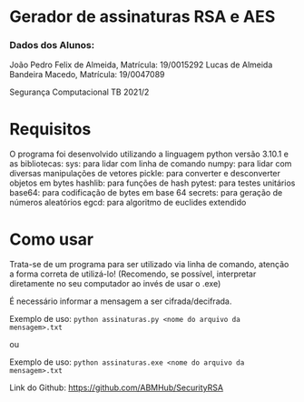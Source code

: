 # Gerador de assinaturas RSA e AES

### Dados dos Alunos: 
João Pedro Felix de Almeida, Matrícula: 19/0015292
Lucas de Almeida Bandeira Macedo, Matrícula: 19/0047089

Segurança Computacional TB 2021/2

# Requisitos
O programa foi desenvolvido utilizando a linguagem python versão 3.10.1 e as bibliotecas:
sys: para lidar com linha de comando
numpy: para lidar com diversas manipulações de vetores
pickle: para converter e desconverter objetos em bytes
hashlib: para funções de hash
pytest: para testes unitários
base64: para codificação de bytes em base 64
secrets: para geração de números aleatórios
egcd: para algoritmo de euclides extendido

# Como usar
Trata-se de um programa para ser utilizado via linha de comando, atenção a forma correta de utilizá-lo! 
(Recomendo, se possível, interpretar diretamente no seu computador ao invés de usar o .exe)

É necessário informar a mensagem a ser cifrada/decifrada.

Exemplo de uso: `python assinaturas.py <nome do arquivo da mensagem>.txt`

ou

Exemplo de uso: `python assinaturas.exe <nome do arquivo da mensagem>.txt`

Link do Github: https://github.com/ABMHub/SecurityRSA